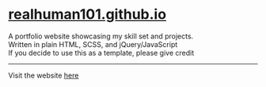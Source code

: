 # [realhuman101.github.io](https://realhuman101.github.io)
A portfolio website showcasing my skill set and projects.  
Written in plain HTML, SCSS, and jQuery/JavaScript  
If you decide to use this as a template, please give credit
***
Visit the website [here](https://realhuman101.github.io)